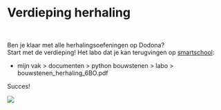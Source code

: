 # Verdieping herhaling

<br>

Ben je klaar met alle herhalingsoefeningen op Dodona? <br>
Start met de verdieping! Het labo dat je kan terugvingen  op [smartschool](https://emmaus.smartschool.be/Documents/Admin/Index/courseID/3754/parentID/266168/ssID/4997):
<ul><li>mijn vak > documenten > python bouwstenen > labo > bouwstenen_herhaling_6BO.pdf </li></ul>

Succes!

<img src="https://dodona.ugent.be/nl/repositories/42/public/herhaling.png/">